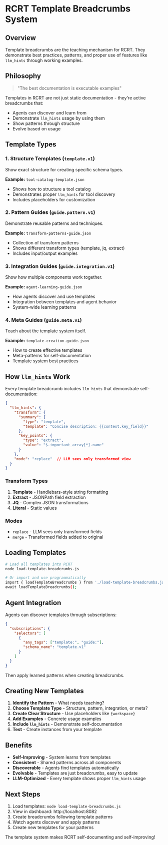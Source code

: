 # RCRT Template Breadcrumbs System

## Overview

Template breadcrumbs are the teaching mechanism for RCRT. They demonstrate best practices, patterns, and proper use of features like `llm_hints` through working examples.

## Philosophy

> "The best documentation is executable examples"

Templates in RCRT are not just static documentation - they're active breadcrumbs that:
- Agents can discover and learn from
- Demonstrate `llm_hints` usage by using them
- Show patterns through structure
- Evolve based on usage

## Template Types

### 1. Structure Templates (`template.v1`)
Show exact structure for creating specific schema types.

**Example:** `tool-catalog-template.json`
- Shows how to structure a tool catalog
- Demonstrates proper `llm_hints` for tool discovery
- Includes placeholders for customization

### 2. Pattern Guides (`guide.pattern.v1`)
Demonstrate reusable patterns and techniques.

**Example:** `transform-patterns-guide.json`
- Collection of transform patterns
- Shows different transform types (template, jq, extract)
- Includes input/output examples

### 3. Integration Guides (`guide.integration.v1`)
Show how multiple components work together.

**Example:** `agent-learning-guide.json`
- How agents discover and use templates
- Integration between templates and agent behavior
- System-wide learning patterns

### 4. Meta Guides (`guide.meta.v1`)
Teach about the template system itself.

**Example:** `template-creation-guide.json`
- How to create effective templates
- Meta-patterns for self-documentation
- Template system best practices

## How `llm_hints` Work

Every template breadcrumb includes `llm_hints` that demonstrate self-documentation:

```json
{
  "llm_hints": {
    "transform": {
      "summary": {
        "type": "template",
        "template": "Concise description: {{context.key_field}}"
      },
      "key_points": {
        "type": "extract",
        "value": "$.important_array[*].name"
      }
    },
    "mode": "replace"  // LLM sees only transformed view
  }
}
```

### Transform Types

1. **Template** - Handlebars-style string formatting
2. **Extract** - JSONPath field extraction  
3. **JQ** - Complex JSON transformations
4. **Literal** - Static values

### Modes

- `replace` - LLM sees only transformed fields
- `merge` - Transformed fields added to original

## Loading Templates

```bash
# Load all templates into RCRT
node load-template-breadcrumbs.js

# Or import and use programmatically
import { loadTemplateBreadcrumbs } from './load-template-breadcrumbs.js';
await loadTemplateBreadcrumbs();
```

## Agent Integration

Agents can discover templates through subscriptions:

```json
{
  "subscriptions": {
    "selectors": [
      {
        "any_tags": ["template:", "guide:"],
        "schema_name": "template.v1"
      }
    ]
  }
}
```

Then apply learned patterns when creating breadcrumbs.

## Creating New Templates

1. **Identify the Pattern** - What needs teaching?
2. **Choose Template Type** - Structure, pattern, integration, or meta?
3. **Create Clear Structure** - Use placeholders like `{workspace}`
4. **Add Examples** - Concrete usage examples
5. **Include `llm_hints`** - Demonstrate self-documentation
6. **Test** - Create instances from your template

## Benefits

- **Self-Improving** - System learns from templates
- **Consistent** - Shared patterns across all components
- **Discoverable** - Agents find templates automatically
- **Evolvable** - Templates are just breadcrumbs, easy to update
- **LLM-Optimized** - Every template shows proper `llm_hints` usage

## Next Steps

1. Load templates: `node load-template-breadcrumbs.js`
2. View in dashboard: http://localhost:8082
3. Create breadcrumbs following template patterns
4. Watch agents discover and apply patterns
5. Create new templates for your patterns

The template system makes RCRT self-documenting and self-improving!
